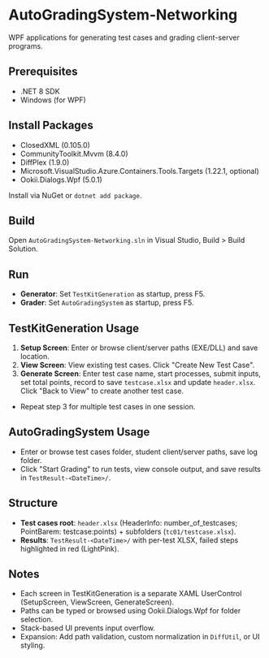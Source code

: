 # AutoGradingSystem-Networking

WPF applications for generating test cases and grading client-server programs.

## Prerequisites
- .NET 8 SDK
- Windows (for WPF)

## Install Packages
- ClosedXML (0.105.0)
- CommunityToolkit.Mvvm (8.4.0)
- DiffPlex (1.9.0)
- Microsoft.VisualStudio.Azure.Containers.Tools.Targets (1.22.1, optional)
- Ookii.Dialogs.Wpf (5.0.1)

Install via NuGet or `dotnet add package`.

## Build
Open `AutoGradingSystem-Networking.sln` in Visual Studio, Build > Build Solution.

## Run
- **Generator**: Set `TestKitGeneration` as startup, press F5.
- **Grader**: Set `AutoGradingSystem` as startup, press F5.

## TestKitGeneration Usage
1. **Setup Screen**: Enter or browse client/server paths (EXE/DLL) and save location.
2. **View Screen**: View existing test cases. Click "Create New Test Case".
3. **Generate Screen**: Enter test case name, start processes, submit inputs, set total points, record to save `testcase.xlsx` and update `header.xlsx`. Click "Back to View" to create another test case.
- Repeat step 3 for multiple test cases in one session.

## AutoGradingSystem Usage
- Enter or browse test cases folder, student client/server paths, save log folder.
- Click "Start Grading" to run tests, view console output, and save results in `TestResult-<DateTime>/`.

## Structure
- **Test cases root**: `header.xlsx` (HeaderInfo: number_of_testcases; PointBarem: testcase:points) + subfolders (`tc01/testcase.xlsx`).
- **Results**: `TestResult-<DateTime>/` with per-test XLSX, failed steps highlighted in red (LightPink).

## Notes
- Each screen in TestKitGeneration is a separate XAML UserControl (SetupScreen, ViewScreen, GenerateScreen).
- Paths can be typed or browsed using Ookii.Dialogs.Wpf for folder selection.
- Stack-based UI prevents input overflow.
- Expansion: Add path validation, custom normalization in `DiffUtil`, or UI styling.